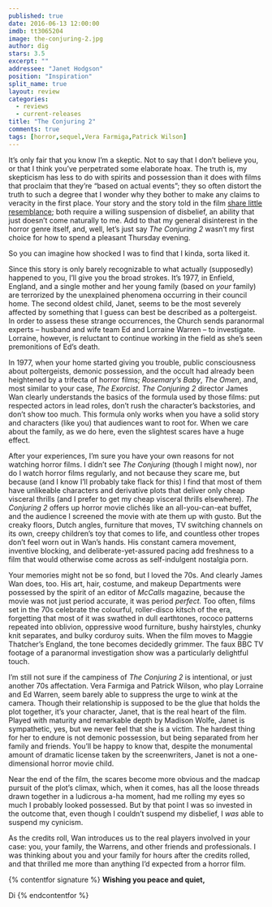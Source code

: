 ```yaml
---
published: true
date: 2016-06-13 12:00:00
imdb: tt3065204
image: the-conjuring-2.jpg
author: dig
stars: 3.5
excerpt: ""
addressee: "Janet Hodgson"
position: "Inspiration"
split_name: true
layout: review
categories: 
  - reviews
  - current-releases
title: "The Conjuring 2"
comments: true
tags: [horror,sequel,Vera Farmiga,Patrick Wilson]
---
```

It’s only fair that you know I’m a skeptic. Not to say that I don’t believe you, or that I think you’ve perpetrated some elaborate hoax. The truth is, my skepticism has less to do with spirits and possession than it does with films that proclaim that they’re “based on actual events”; they so often distort the truth to such a degree that I wonder why they bother to make any claims to veracity in the first place. Your story and the story told in the film [share little resemblance](); both require a willing suspension of disbelief, an ability that just doesn’t come naturally to me. Add to that my general disinterest in the horror genre itself, and, well, let’s just say _The Conjuring 2_ wasn’t my first choice for how to spend a pleasant Thursday evening. 

So you can imagine how shocked I was to find that I kinda, sorta liked it.  

Since this story is only barely recognizable to what actually 
(supposedly) happened to you, I’ll give you the broad strokes. It’s 1977, in Enfield, England, and a single mother and her young family (based on _your_ family) are terrorized by the unexplained phenomena occurring in their council home. The second oldest child, Janet, seems to be the most severely affected by something that I guess can best be described as a poltergeist. In order to assess these strange occurrences, the Church sends paranormal experts – husband and wife team Ed and Lorraine Warren – to investigate. Lorraine, however, is reluctant to continue working in the field as she’s seen premonitions of Ed’s death.

In 1977, when your home started giving you trouble, public consciousness about poltergeists, demonic possession, and the occult had already been heightened by a trifecta of horror films; _Rosemary’s Baby_, _The Omen_, and, most similar to your case, _The Exorcist_. _The Conjuring 2_ director James Wan clearly understands the basics of the formula used by those films: put respected actors in lead roles, don’t rush the character’s backstories, and don’t show too much. This formula only works when you have a solid story and characters (like you) that audiences want to root for. When we care about the family, as we do here, even the slightest scares have a huge effect.

After your experiences, I’m sure you have your own reasons for not watching horror films. I didn’t see _The Conjuring_ (though I might now), nor do I watch horror films regularly, and not because they scare me, but because (and I know I’ll probably take flack for this) I find that most of them have unlikeable characters and derivative plots that deliver only cheap visceral thrills (and I prefer to get my cheap visceral thrills elsewhere). _The Conjuring 2_ offers up horror movie clichés like an all-you-can-eat buffet, and the audience I screened the movie with ate them up with gusto. But the creaky floors, Dutch angles, furniture that moves, TV switching channels on its own, creepy children’s toy that comes to life, and countless other tropes don’t feel worn out in Wan’s hands. His constant camera movement, inventive blocking, and deliberate-yet-assured pacing add freshness to a film that would otherwise come across as self-indulgent nostalgia porn.  

Your memories might not be so fond, but I loved the 70s. And clearly James Wan does, too. His art, hair, costume, and makeup Departments were possessed by the spirit of an editor of _McCalls_ magazine, because the movie was not just period accurate, it was period _perfect._ Too often, films set in the 70s celebrate the colourful, roller-disco kitsch of the era, forgetting that most of it was swathed in dull earthtones, rococo patterns repeated into oblivion, oppressive wood furniture, bushy hairstyles, chunky knit separates, and bulky corduroy suits. When the film moves to Maggie Thatcher’s England, the tone becomes decidedly grimmer. The faux BBC TV footage of a paranormal investigation show was a particularly delightful touch. 


I’m still not sure if the campiness of _The Conjuring 2_ is intentional, or just another 70s affectation. Vera Farmiga and Patrick Wilson, who play Lorraine and Ed Warren, seem barely able to suppress the urge to wink at the camera. Though their relationship is supposed to be the glue that holds the plot together, it’s your character, Janet, that is the real heart of the film. Played with maturity and remarkable depth by Madison Wolfe, Janet is sympathetic, yes, but we never feel that she is a victim. The hardest thing for her to endure is not demonic possession, but being separated from her family and friends. You’ll be happy to know that, despite the monumental amount of dramatic license taken by the screenwriters, Janet is not a one-dimensional horror movie child. 

Near the end of the film, the scares become more obvious and the madcap pursuit of the plot’s climax, which, when it comes, has all the loose threads drawn together in a ludicrous a-ha moment, had me rolling my eyes so much I probably looked possessed. But by that point I was so invested in the outcome that, even though I couldn’t suspend my disbelief, I _was_ able to suspend my cynicism. 

As the credits roll, Wan introduces us to the real players involved in your case: you, your family, the Warrens, and other friends and professionals. I was thinking about you and your family for hours after the credits rolled, and that thrilled me more than anything I’d expected from a horror film.

{% contentfor signature %}
**Wishing you peace and quiet,**

Di
{% endcontentfor %}
